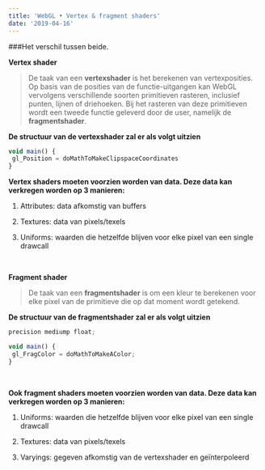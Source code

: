 ```yaml
---
title: 'WebGL • Vertex & fragment shaders'
date: '2019-04-16'
---
```


###Het verschil tussen beide.

**Vertex shader**

> De taak van een **vertexshader** is het berekenen van vertexposities. Op basis van de posities van de functie-uitgangen kan WebGL vervolgens verschillende soorten primitieven rasteren, inclusief punten, lijnen of driehoeken. Bij het rasteren van deze primitieven wordt een tweede functie geleverd door de user, namelijk de **fragmentshader**.

**De structuur van de vertexshader zal er als volgt uitzien**

```js
void main() {
 gl_Position = doMathToMakeClipspaceCoordinates
}

```

**Vertex shaders moeten voorzien worden van data. Deze data kan verkregen worden op 3 manieren:**

1. Attributes: data afkomstig van buffers

2. Textures: data van pixels/texels

3. Uniforms: waarden die hetzelfde blijven voor elke pixel van een single drawcall

<br>

**Fragment shader**

> De taak van een **fragmentshader** is om een ​​kleur te berekenen voor elke pixel van de primitieve die op dat moment wordt getekend.

**De structuur van de fragmentshader zal er als volgt uitzien**

```js
precision mediump float;

void main() {
 gl_FragColor = doMathToMakeAColor;
}
```

<br>

**Ook fragment shaders moeten voorzien worden van data. Deze data kan verkregen worden op 3 manieren:**

1. Uniforms: waarden die hetzelfde blijven voor elke pixel van een single drawcall

2. Textures: data van pixels/texels

3. Varyings: gegeven afkomstig van de vertexshader en geïnterpoleerd

